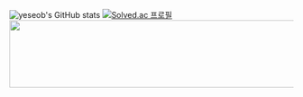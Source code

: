 ![yeseob's GitHub stats](https://github-readme-stats.vercel.app/api?username=ye-seob&hide=contribs,prs&show_icons=true&theme=stats)
[![Solved.ac
프로필](http://mazassumnida.wtf/api/generate_badge?boj=ys031027)](https://solved.ac/ys031027)
<a href="https://github.com/devxb/gitanimals">
  <img src="https://render.gitanimals.org/lines/ye-seob?pet-id=1" width="1000" height="120"/>
</a>
